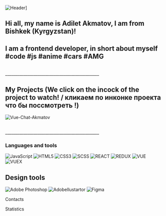 ![Header](https://github.com/AdiletAkamtov/AdiletAkamtov/blob/main/assets/AdiletAkamtov.gif)]

## Hi all, my name is Adilet Akmatov, I am from Bishkek (Kyrgyzstan)!
## I am a frontend developer, in short about myself #code #js #anime #cars #AMG


<br>_______________________________________________<br>

## My Projects (We click on the incock of the project to watch! / кликаем по инконке проекта что бы поссмотреть !)



![Vue-Chat-Akmatov](https://img.shields.io/badge/-Vuechatakmatov-8C4ACC?style=for-the-badge&logo=firebase?link=http://left&link=https://camo.githubusercontent.com/39722da92b601e279ac363d0e816bf57da38d2254b423f9ab83e5797d646d2c5/68747470733a2f2f696d672e736869656c64732e696f2f62616467652f2d56756563686174616b6d61746f762d3843344143433f7374796c653d666f722d7468652d6261646765266c6f676f3d66697265626173653f6c696e6b3d687474703a2f2f6c656674266c696e6b3d68747470733a2f2f7675652d636861742d616b6d61746f762e7765622e6170702f)










<br>_______________________________________________<br>

### Languages and tools

![JavaScript](https://img.shields.io/badge/-Javascript-8C4ACC?style=for-the-badge&logo=JavaScript)
![HTML5](https://img.shields.io/badge/-HTML-8C4ACC?style=for-the-badge&logo=HTML5)
![CSS3](https://img.shields.io/badge/-CSS3-8C4ACC?style=for-the-badge&logo=css3)
![SCSS](https://img.shields.io/badge/-SCSS-8C4ACC?style=for-the-badge&logo=sass)
![REACT](https://img.shields.io/badge/-REACT-8C4ACC?style=for-the-badge&logo=react)
![REDUX](https://img.shields.io/badge/-REDUX-8C4ACC?style=for-the-badge&logo=redux)
![VUE](https://img.shields.io/badge/-VUE-8C4ACC?style=for-the-badge&logo=V)
![VUEX](https://img.shields.io/badge/-VUEX-8C4ACC?style=for-the-badge&logo=)

## Design tools
![Adobe Photoshop](https://img.shields.io/badge/-AdobePhotoshop-8C4ACC?style=for-the-badge&logo=AdobePhotoshop)
![AdobeIlustartor](https://img.shields.io/badge/-AdobeIlustartor-8C4ACC?style=for-the-badge&logo=Adobe)
![Figma](https://img.shields.io/badge/-Figma-8C4ACC?style=for-the-badge&logo=Figma)


Contacts

Statistics

